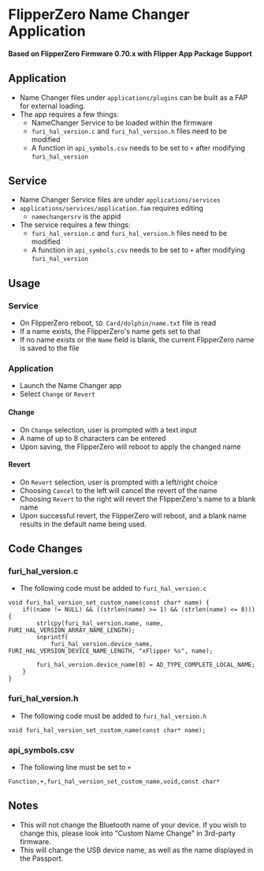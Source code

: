 # FlipperZero Name Changer Application

#### Based on FlipperZero Firmware 0.70.x with Flipper App Package Support

## Application

- Name Changer files under `applications/plugins` can be built as a FAP for external loading.
- The app requires a few things:
	- NameChanger Service to be loaded within the firmware
	- `furi_hal_version.c` and `furi_hal_version.h` files need to be modified
	- A function in `api_symbols.csv` needs to be set to `+` after modifying `furi_hal_version`
	
## Service

- Name Changer Service files are under `applications/services`
- `applications/services/application.fam` requires editing
	- `namechangersrv` is the appid
- The service requires a few things:
	- `furi_hal_version.c` and `furi_hal_version.h` files need to be modified
	- A function in `api_symbols.csv` needs to be set to `+` after modifying `furi_hal_version`

## Usage

### Service

- On FlipperZero reboot, `SD Card/dolphin/name.txt` file is read
- If a name exists, the FlipperZero's name gets set to that
- If no name exists or the `Name` field is blank, the current FlipperZero name is saved to the file

### Application

- Launch the Name Changer app
- Select `Change` or `Revert`

#### Change

- On `Change` selection, user is prompted with a text input
- A name of up to 8 characters can be entered
- Upon saving, the FlipperZero will reboot to apply the changed name

#### Revert

- On `Revert` selection, user is prompted with a left/right choice
- Choosing `Cancel` to the left will cancel the revert of the name
- Choosing `Revert` to the right will revert the FlipperZero's name to a blank name
- Upon successful revert, the FlipperZero will reboot, and a blank name results in the default name being used.

## Code Changes

### furi_hal_version.c

- The following code must be added to `furi_hal_version.c`

```
void furi_hal_version_set_custom_name(const char* name) {
    if((name != NULL) && ((strlen(name) >= 1) && (strlen(name) <= 8))) {
        strlcpy(furi_hal_version.name, name, FURI_HAL_VERSION_ARRAY_NAME_LENGTH);
        snprintf(
            furi_hal_version.device_name, FURI_HAL_VERSION_DEVICE_NAME_LENGTH, "xFlipper %s", name);

        furi_hal_version.device_name[0] = AD_TYPE_COMPLETE_LOCAL_NAME;
    }
}
```

### furi_hal_version.h

- The following code must be added to `furi_hal_version.h`

```
void furi_hal_version_set_custom_name(const char* name);
```

### api_symbols.csv

- The following line must be set to `+`

```
Function,+,furi_hal_version_set_custom_name,void,const char*
```

## Notes

- This will not change the Bluetooth name of your device. If you wish to change this, please look into "Custom Name Change" in 3rd-party firmware.
- This will change the USB device name, as well as the name displayed in the Passport.
